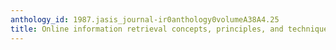 ```yaml
---
anthology_id: 1987.jasis_journal-ir0anthology0volumeA38A4.25
title: Online information retrieval concepts, principles, and techniques
---
```

